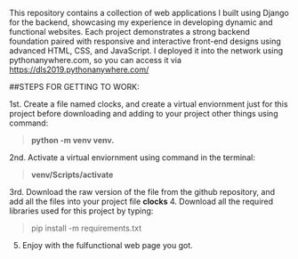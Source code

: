 This repository contains a collection of web applications I built using Django for the backend, showcasing my experience in developing dynamic and functional websites. Each project demonstrates a strong backend foundation paired with responsive and interactive front-end designs using advanced HTML, CSS, and JavaScript. I deployed it into the network using pythonanywhere.com, so you can access it via https://dls2019.pythonanywhere.com/


##STEPS FOR GETTING TO WORK: 

1st. Create a file named clocks, and create a virtual enviornment just for this project before downloading and adding to your project other things using command:
> **python -m venv venv.**

2nd. Activate a virtual enviornment using command in the terminal:
> **venv/Scripts/activate**

3rd. Download the raw version of the file from the github repository, and add all the files into your project file **clocks**
4. Download all the required libraries used for this project by typing:
> pip install -m requirements.txt
> 
5. Enjoy with the fulfunctional web page you got.
